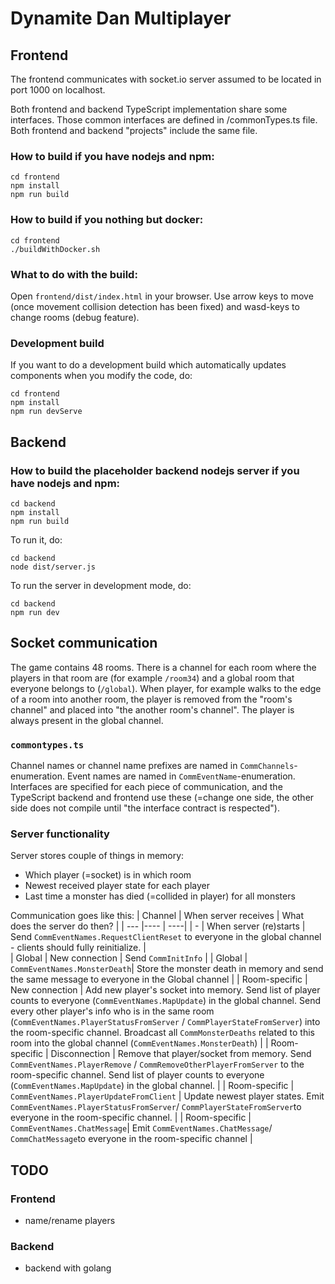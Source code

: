 
# Dynamite Dan Multiplayer

## Frontend

The frontend communicates with socket.io server assumed to be located in port 1000 on localhost.

Both frontend and backend TypeScript implementation share some interfaces. Those common interfaces are defined in /commonTypes.ts file. Both frontend and backend "projects" include the same file. 

### How to build if you have nodejs and npm:

    cd frontend
    npm install
    npm run build

### How to build if you nothing but docker:

    cd frontend
    ./buildWithDocker.sh

### What to do with the build:
Open `frontend/dist/index.html` in your browser. Use arrow keys to move (once movement collision detection has been fixed) and wasd-keys to change rooms (debug feature).

### Development build
If you want to do a development build which automatically updates components when you modify the code, do:

    cd frontend
    npm install
    npm run devServe

## Backend
### How to build the placeholder backend nodejs server if you have nodejs and npm:

    cd backend
    npm install
    npm run build

To run it, do:

    cd backend
    node dist/server.js

To run the server in development mode, do:

    cd backend
    npm run dev

## Socket communication

The game contains 48 rooms. There is a channel for each room where the players in that room are (for example `/room34`) and a global room that everyone belongs to (`/global`). When player, for example walks to the edge of a room into another room, the player is removed from the "room's channel" and placed into "the another room's channel". The player is always present in the global channel.

### `commontypes.ts`
Channel names or channel name prefixes are named in `CommChannels`-enumeration.
Event names are named in `CommEventName`-enumeration.
Interfaces are specified for each piece of communication, and the TypeScript backend and frontend use these (=change one side, the other side does not compile until "the interface contract is respected").

### Server functionality
Server stores couple of things in memory:
 * Which player (=socket) is in which room 
 * Newest received player state for each player
 * Last time a monster has died (=collided in player) for all monsters

Communication goes like this:
| Channel | When server receives | What does the server do then? |
| --- |---- | ----|
| - | When server (re)starts | Send `CommEventNames.RequestClientReset` to everyone in the global channel - clients should fully reinitialize. |  
| Global | New connection | Send `CommInitInfo` |
| Global | `CommEventNames.MonsterDeath`| Store the monster death in memory and send the same message to everyone in the Global channel |
| Room-specific | New connection | Add new player's socket into memory. Send list of player counts to everyone (`CommEventNames.MapUpdate`) in the global channel. Send every other player's info who is in the same room (`CommEventNames.PlayerStatusFromServer` / `CommPlayerStateFromServer`) into the room-specific channel. Broadcast all `CommMonsterDeaths` related to this room into the global channel (`CommEventNames.MonsterDeath`) |
| Room-specific | Disconnection | Remove that player/socket from memory. Send `CommEventNames.PlayerRemove` / `CommRemoveOtherPlayerFromServer` to the room-specific channel. Send list of player counts to everyone (`CommEventNames.MapUpdate`) in the global channel. |
| Room-specific | `CommEventNames.PlayerUpdateFromClient` | Update newest player states. Emit `CommEventNames.PlayerStatusFromServer`/ `CommPlayerStateFromServer`to everyone in the room-specific channel. |
| Room-specific | `CommEventNames.ChatMessage`| Emit `CommEventNames.ChatMessage`/ `CommChatMessage`to everyone in the room-specific channel |

## TODO
### Frontend
 - name/rename players
### Backend
 - backend with golang
